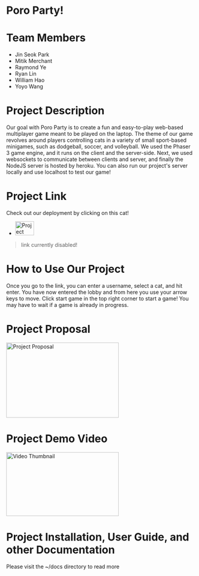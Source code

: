 # Poro Party!
# Team Members
- Jin Seok Park
- Mitik Merchant
- Raymond Ye
- Ryan Lin
- William Hao
- Yoyo Wang

# Project Description
Our goal with Poro Party is to create a fun and easy-to-play web-based multiplayer game meant to be played on the laptop. The theme of our game revolves around players controlling cats in a variety of small sport-based minigames, such as dodgeball, soccer, and volleyball. We used the Phaser 3 game engine, and it runs on the client and the server-side. Next, we used websockets to communicate between clients and server, and finally the NodeJS server is hosted by heroku. You can also run our project's server locally and use localhost to test our game!

# Project Link
Check out our deployment by clicking on this cat!

- <a href="https://poro-party-9062755d3ce0.herokuapp.com/">
  <img src="https://github.com/jspgr33n/Poro-Party/assets/70019194/4f9e026a-9d4e-4d69-898e-d19e86fd659a" alt="Project Link" width="50" height="37">
</a>

> link currently disabled!

# How to Use Our Project
Once you go to the link, you can enter a username, select a cat, and hit enter. You have now entered the lobby and from here you use your arrow keys to move. Click start game in the top right corner to start a game! You may have to wait if a game is already in progress.

# Project Proposal
<a href="https://docs.google.com/presentation/d/1aZ9yOpoReOecFn-jpxjH4Wdg6dpP9F-nJDOlZVY2IGU/edit#slide=id.p">
  <img src="https://github.com/jspgr33n/Poro-Party/assets/70019194/8a1b46be-88be-43c2-8bf5-358c86d87269" alt="Project Proposal" width="300" height="200">
</a>

# Project Demo Video
<a href="https://www.youtube.com/watch?v=hZsyl4SV3jQ">
  <img src="https://github.com/jspgr33n/Poro-Party/assets/70019194/e3c2f20a-202a-4eb2-9e0d-bc7f3df8416b" alt="Video Thumbnail" width="300" height="170">
</a>

# Project Installation, User Guide, and other Documentation
Please visit the ~/docs directory to read more
